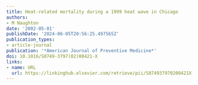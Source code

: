 ```yaml
---
title: Heat-related mortality during a 1999 heat wave in Chicago
authors:
- M Naughton
date: '2002-05-01'
publishDate: '2024-06-05T20:56:25.497565Z'
publication_types:
- article-journal
publication: '*American Journal of Preventive Medicine*'
doi: 10.1016/S0749-3797(02)00421-X
links:
- name: URL
  url: https://linkinghub.elsevier.com/retrieve/pii/S074937970200421X
---
```

